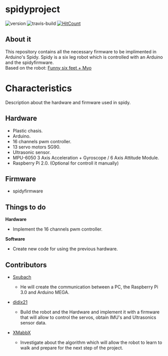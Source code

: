 # spidyproject
![version](https://badge.fury.io/gh/didix21%2Fspidyproject.svg)
![travis-build](https://travis-ci.org/didix21/spidyproject.svg?branch=master)
[![HitCount](http://hits.dwyl.io/didix21/spidyproject.svg)](http://hits.dwyl.io/didix21/spidyproject)
## About it
This repository contains all the necessary firmware to be implimented in Arduino's Spidy. Spidy is a six leg robot which is controlled with an Arduino and the spidyfirmware.  
Based on the robot: [Funny six feet + Myo](http://www.thingiverse.com/thing:1201161/#files)

# Characteristics
Description about the hardware and firmware used in spidy.
## Hardware
 * Plastic chasis.
 * Arduino.
 * 16 channels pwm controller.
 * 13 servo motors SG90.
 * Ultrasonic sensor.
 * MPU-6050 3 Axis Acceleration + Gyroscope / 6 Axis Attitude Module.
 * Raspberry Pi 2.0. (Optional for controll it manually)
 
 ## Firmware
 * spidyfirmware

## Things to do
**Hardware**
  * Implement the 16 channels pwm controller.
  
**Software**
  * Create new code for using the previous hardware.

## Contributors

- [Sxubach](https://github.com/sxubach)
  - He will create the communication between a PC, the Raspberry Pi 3.0 and Arduino MEGA. 

- [didix21](https://github.com/didix21)
  - Build the robot and the Hardware and implement it with a firmware that will allow to control the servos, obtain IMU's and Ultrasonics sensor data.

- [XMabbX](https://github.com/XMabbX)
  - Investigate about the algorithm which will allow the robot to learn to walk and prepare for the next step of the project.
